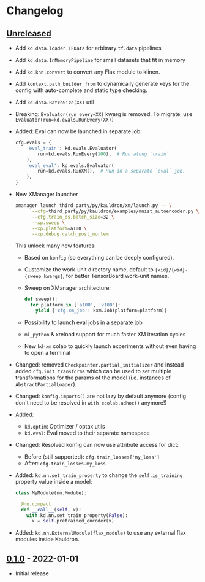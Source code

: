 # Changelog

<!--

Changelog follow the https://keepachangelog.com/ standard (at least the headers)

-->

## [Unreleased]

* Add `kd.data.loader.TFData` for arbitrary `tf.data` pipelines
* Add `kd.data.InMemoryPipeline` for small datasets that fit in memory
* Add `kd.knn.convert` to convert any Flax module to klinen.
* Add `kontext.path_builder_from` to dynamically generate keys for the config
  with auto-complete and static type checking.
* Add `kd.data.BatchSize(XX)` util
* Breaking: `Evaluator(run_every=XX)` kwarg is removed. To migrate, use
  `Evaluator(run=kd.evals.RunEvery(XX))`
* Added: Eval can now be launched in separate job:

  ```python
  cfg.evals = {
      'eval_train': kd.evals.Evaluator(
          run=kd.evals.RunEvery(100),  # Run along `train`
      ),
      'eval_eval': kd.evals.Evaluator(
          run=kd.evals.RunXM(),  # Run in a separate `eval` job.
      ),
  }
  ```

* New XManager launcher

  ```sh
  xmanager launch third_party/py/kauldron/xm/launch.py -- \
        --cfg=third_party/py/kauldron/examples/mnist_autoencoder.py \
        --cfg.train_ds.batch_size=32 \
        --xp.sweep \
        --xp.platform=a100 \
        --xp.debug.catch_post_mortem
  ```

  This unlock many new features:

  * Based on `konfig` (so everything can be deeply configured).
  * Customize the work-unit directory name, default to
    `{xid}/{wid}-{sweep_kwargs}`, for better TensorBoard
    work-unit names.
  * Sweep on XManager architecture:

    ```python
    def sweep():
      for platform in ['a100', 'v100']:
        yield {'cfg.xm_job': kxm.Job(platform=platform)}
    ```

  * Possibility to launch eval jobs in a separate job
  * `ml_python` & xreload support for much faster XM iteration cycles
  * New `kd-xm` colab to quickly launch experiments without even having to open
    a terminal

* Changed: removed `Checkpointer.partial_initializer` and instead added
  `cfg.init_transforms` which can be used to set multiple transformations for
  the params of the model (i.e. instances of `AbstractPartialLoader`).
* Changed: `konfig.imports()` are not lazy by default anymore (config don't
  need to be resolved in `with ecolab.adhoc()` anymore!)
* Added:
  * `kd.optim`: Optimizer / optax utils
  * `kd.eval`: Eval moved to their separate namespace
* Changed: Resolved konfig can now use attribute access for dict:
  * Before (still supported): `cfg.train_losses['my_loss']`
  * After: `cfg.train_losses.my_loss`
* Added: `kd.nn.set_train_property` to change the `self.is_training` property
  value inside a model:

  ```python
  class MyModule(nn.Module):

    @nn.compact
    def __call__(self, x):
      with kd.nn.set_train_property(False):
        x = self.pretrained_encoder(x)
  ```
* Added: `kd.nn.ExternalModule(flax_module)` to use any external flax modules
  inside Kauldron.

## [0.1.0] - 2022-01-01

* Initial release

[Unreleased]: https://github.com/google-research/kauldron/compare/v0.1.0...HEAD
[0.1.0]: https://github.com/google-research/kauldron/releases/tag/v0.1.0
